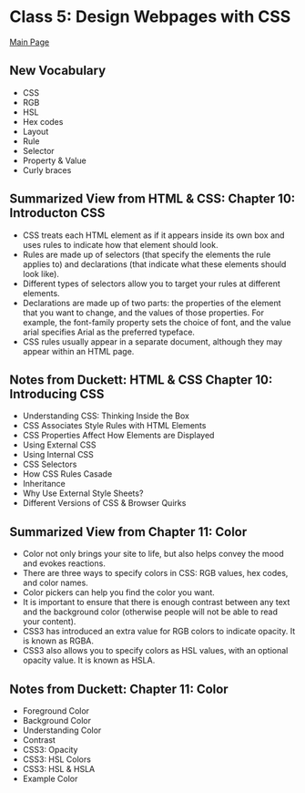 # Class 5: Design Webpages with CSS
[Main Page](README.md)

## New Vocabulary
- CSS
- RGB
- HSL
- Hex codes
- Layout
- Rule
- Selector
- Property & Value
- Curly braces 

## Summarized View from HTML & CSS: Chapter 10: Introducton CSS
- CSS treats each HTML element as if it appears inside its own box and uses rules to indicate how that element should look.
- Rules are made up of selectors (that specify the elements the rule applies to) and declarations (that indicate what these elements should look like).
- Different types of selectors allow you to target your rules at different elements.
- Declarations are made up of two parts: the properties of the element that you want to change, and the values of those properties. For example, the font-family property sets the choice of font, and the value arial specifies Arial as the preferred typeface.
- CSS rules usually appear in a separate document, although they may appear within an HTML page.

## Notes from Duckett: HTML & CSS Chapter 10: Introducing CSS
- Understanding CSS: Thinking Inside the Box
- CSS Associates Style Rules with HTML Elements
- CSS Properties Affect How Elements are Displayed
- Using External CSS
- Using Internal CSS
- CSS Selectors
- How CSS Rules Casade
- Inheritance
- Why Use External Style Sheets?
- Different Versions of CSS & Browser Quirks

## Summarized View from Chapter 11: Color
- Color not only brings your site to life, but also helps convey the mood and evokes reactions.
- There are three ways to specify colors in CSS: RGB values, hex codes, and color names.
- Color pickers can help you find the color you want.
- It is important to ensure that there is enough contrast between any text and the background color (otherwise people will not be able to read your content).
- CSS3 has introduced an extra value for RGB colors to indicate opacity. It is known as RGBA.
- CSS3 also allows you to specify colors as HSL values, with an optional opacity value. It is known as HSLA.

## Notes from Duckett: Chapter 11: Color
- Foreground Color
- Background Color
- Understanding Color
- Contrast
- CSS3: Opacity
- CSS3: HSL Colors
- CSS3: HSL & HSLA
- Example Color